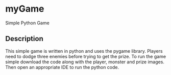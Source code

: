 # myGame
Simple Python Game

## Description

This simple game is written in python and uses the pygame library. Players need to dodge three enemies before trying to get the prize.
To run the game simple download the code along with the player, monster and prize images. Then open an appropriate IDE to run the python code. 
